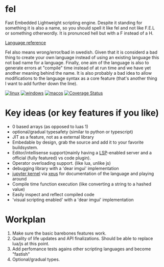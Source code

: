 # fel
Fast Embedded Lightweight scripting engine. Despite it standing for something it is also a name, so you should spell it like fel and not like F.E.L or something otherwordly. It is pronunced hell but with a F instead of a H.

[Language reference](https://github.com/madeso/fel/blob/master/language.md)

Fel also means wrong/error/bad in swedish. Given that it is considerd a bad thing to create your own language instead of using an existing language this not bad name for a language. Finally, one aim of the language is also to generate errors at "compile" time instead of at run time and we have yet another meaning behind the name. It is also probably a bad idea to allow modifications to the language syntax as a core feature (that's another thing I want to add further down the line).

[![linux](https://github.com/madeso/fel/workflows/linux/badge.svg)](https://github.com/madeso/fel/actions?query=workflow%3Alinux)
[![windows](https://github.com/madeso/fel/workflows/windows/badge.svg)](https://github.com/madeso/fel/actions?query=workflow%3Awindows)
[![macos](https://github.com/madeso/fel/workflows/macos/badge.svg)](https://github.com/madeso/fel/actions?query=workflow%3Amacos)
[![Coverage Status](https://coveralls.io/repos/github/madeso/fel/badge.svg?branch=master)](https://coveralls.io/github/madeso/fel?branch=master)

# Key ideas (or key features if you like)
  * 0 based arrays (as opposed to luas 1)
  * optional/gradual typesafety (similar to python or typescript)
  * JIT as a feature, not as a external library
  * Embedable by design, grab the source and add it to your favorite buildsystem.
  * Editor/intellisense support(mainly having a [LSP](https://github.com/Microsoft/language-server-protocol)-enabled server and a official (fully featured) vs code plugin).
  * Operator overloading support. (like lua, unlike js)
  * debugging library with a 'dear imgui' implementation
  * [jupyter kernel](https://jupyter-client.readthedocs.io/en/stable/kernels.html) via [xeus](https://github.com/jupyter-xeus/xeus/blob/master/example/src/custom_interpreter.cpp) for documentation of the language and playing around
  * Compile time function execution (like converting a string to a hashed value)
  * Easily inspect and reflect compiled code
  * 'visual scripting enabled' with a 'dear imgui' implementation

# Workplan
1. Make sure the basic barebones features work.
2. Quality of life updates and API finalizations. Should be able to replace lua/js at this point.
3. Add perfomance tests agains other scripting languages and become "fastish"
4. Optional/gradual types.

